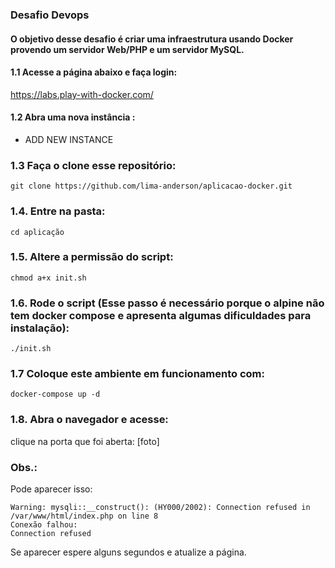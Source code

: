 ### Desafio Devops 

#### O objetivo desse desafio é criar uma infraestrutura usando Docker provendo um servidor Web/PHP e um servidor MySQL.

#### 1.1 Acesse a página abaixo e faça login:

https://labs.play-with-docker.com/

#### 1.2 Abra uma nova instância :

+ ADD NEW INSTANCE

### 1.3 Faça o clone esse repositório:
```
git clone https://github.com/lima-anderson/aplicacao-docker.git
```
### 1.4. Entre na pasta:
```
cd aplicação
```
### 1.5. Altere a permissão do script:
```
chmod a+x init.sh
```
### 1.6. Rode o script (Esse passo é necessário porque o alpine não tem docker compose e apresenta algumas dificuldades para instalação):
```
./init.sh
```
### 1.7 Coloque este ambiente em funcionamento com:
```
docker-compose up -d
```
### 1.8. Abra o navegador e acesse:

clique na porta que foi aberta: [foto]

### Obs.:
Pode aparecer isso:
```
Warning: mysqli::__construct(): (HY000/2002): Connection refused in /var/www/html/index.php on line 8
Conexão falhou:
Connection refused
```
Se aparecer espere alguns segundos e atualize a página.
